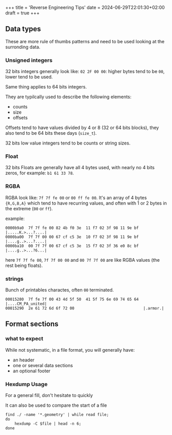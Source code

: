 +++
title = 'Reverse Engineering Tips'
date = 2024-06-29T22:01:30+02:00
draft = true
+++

## Data types

These are more rule of thumbs patterns and need to be used looking at the surronding data.

### Unsigned integers

32 bits integers generally look like: `02 2F 00 00`: higher bytes tend to be `00`, lower tend to be used.

Same thing applies to 64 bits integers.

They are typilcally used to describe the following elements:

* counts
* size
* offsets

Offsets tend to have values divided by 4 or 8 (32 or 64 bits blocks), they also tend to be 64 bits these days (`size_t`).

32 bits low value integers tend to be counts or string sizes.

### Float

32 bits Floats are generally have all 4 bytes used, with nearly no 4 bits zeros, for example: `b1 61 33 78`.

### RGBA

RGBA look like: `7f 7f fe 00` or `00 ff fe 00`. It's an array of 4 bytes `{R,G,B,A}` which tend to have recurring values, and often with 1 or 2 bytes in the extreme (`00` or `ff`).

example:

```
0000b9a0  7f 7f fe 00 82 4b f0 3e  11 f7 02 3f 98 11 9e bf  |.....K.>...?....|
0000ba00  7f 7f 00 00 67 cf c5 3e  10 f7 02 3f 98 11 9e bf  |....g..>...?....|
0000ba10  00 7f 7f 00 67 cf c5 3e  15 f7 02 3f 36 e0 8c bf  |....g..>...?6...|
```

here `7f 7f fe 00`, `7f 7f 00 00` and `00 7f 7f 00` are like RGBA values (the rest being floats).

### strings

Bunch of printables charactes, often `00` terminated.

```
00015280  7f fe 7f 00 43 4d 5f 50  41 5f 75 6e 69 74 65 64  |....CM_PA_united|
00015290  2e 61 72 6d 6f 72 00                              |.armor.|
```

## Format sections

### what to expect

While not systematic, in a file format, you will generally have:

* an header
* one or several data sections
* an optional footer

### Hexdump Usage

For a general fill, don't hesitate to quickly

It can also be used to compare the start of a file
```bashe
find ./ -name '*.geometry' | while read file;
do
    hexdump -C $file | head -n 6;
done
```
